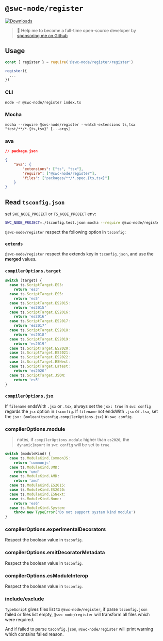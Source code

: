 # `@swc-node/register`

<a href="https://npmcharts.com/compare/@swc-node/register?minimal=true"><img src="https://img.shields.io/npm/dm/@swc-node/register.svg?sanitize=true" alt="Downloads" /></a>

> 🚀 Help me to become a full-time open-source developer by
> [sponsoring me on Github](https://github.com/sponsors/Brooooooklyn)

## Usage

```ts
const { register } = require('@swc-node/register/register')

register({
  ...
})
```

### CLI

```
node -r @swc-node/register index.ts
```

### Mocha

```
mocha --require @swc-node/register --watch-extensions ts,tsx "test/**/*.{ts,tsx}" [...args]
```

### ava

```json
// package.json

{
	"ava": {
		"extensions": ["ts", "tsx"],
		"require": ["@swc-node/register"],
		"files": ["packages/**/*.spec.{ts,tsx}"]
	}
}
```

## Read `tsconfig.json`

set `SWC_NODE_PROJECT` or `TS_NODE_PROJECT` env:

```bash
SWC_NODE_PROJECT=./tsconfig.test.json mocha --require @swc-node/register --watch-extensions ts,tsx "test/**/*.{ts,tsx}" [...args]
```

`@swc-node/register` respect the following option in `tsconfig`:

### `extends`

`@swc-node/register` respect the extends key in `tsconfig.json`, and use the
**merged** values.

### `compilerOptions.target`

```ts
switch (target) {
  case ts.ScriptTarget.ES3:
    return 'es3'
  case ts.ScriptTarget.ES5:
    return 'es5'
  case ts.ScriptTarget.ES2015:
    return 'es2015'
  case ts.ScriptTarget.ES2016:
    return 'es2016'
  case ts.ScriptTarget.ES2017:
    return 'es2017'
  case ts.ScriptTarget.ES2018:
    return 'es2018'
  case ts.ScriptTarget.ES2019:
    return 'es2019'
  case ts.ScriptTarget.ES2020:
  case ts.ScriptTarget.ES2021:
  case ts.ScriptTarget.ES2022:
  case ts.ScriptTarget.ESNext:
  case ts.ScriptTarget.Latest:
    return 'es2020'
  case ts.ScriptTarget.JSON:
    return 'es5'
}
```

### `compilerOptions.jsx`

If `filename` endsWith `.jsx` or `.tsx`, always set the `jsx: true` in
`swc config` regards the `jsx` option in `tsconfig`. If `filename` not endsWith
`.jsx` or `.tsx`, set the `jsx: Boolean(tsconfig.compilerOptions.jsx)` in
`swc config`.

### compilerOptions.module

> notes, if `compilerOptions.module` higher than `es2020`, the `dynamicImport`
> in `swc config` will be set to `true`.

```ts
switch (moduleKind) {
  case ts.ModuleKind.CommonJS:
    return 'commonjs'
  case ts.ModuleKind.UMD:
    return 'umd'
  case ts.ModuleKind.AMD:
    return 'amd'
  case ts.ModuleKind.ES2015:
  case ts.ModuleKind.ES2020:
  case ts.ModuleKind.ESNext:
  case ts.ModuleKind.None:
    return 'es6'
  case ts.ModuleKind.System:
    throw new TypeError('Do not support system kind module')
}
```

### compilerOptions.experimentalDecorators

Respect the boolean value in `tsconfig`.

### compilerOptions.emitDecoratorMetadata

Respect the boolean value in `tsconfig`.

### compilerOptions.esModuleInterop

Respect the boolean value in `tsconfig`.

### include/exclude

`TypeScript` gives files list to `@swc-node/register`, if parse `tsconfig.json`
failed or files list empty, `@swc-node/register` will transform all files which
were required.

And if failed to parse `tsconfig.json`, `@swc-node/register` will print warning
which contains failed reason.
